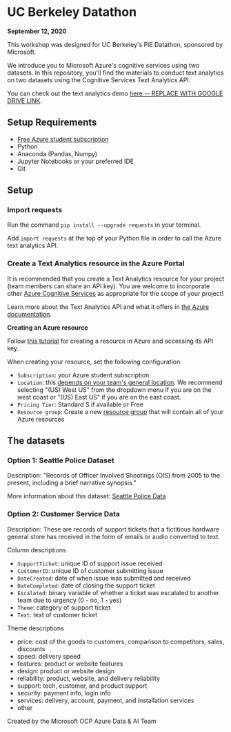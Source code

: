# UC Berkeley Datathon
**September 12, 2020**

This workshop was designed for UC Berkeley's PiE Datathon, sponsored by Microsoft.

We introduce you to Microsoft Azure's cognitive services using two datasets. In this repository, you'll find the materials to conduct text analytics on two datasets using the Cognitive Services Text Analytics API.

You can check out the text analytics demo [here -- REPLACE WITH GOOGLE DRIVE LINK](LINK).

## Setup Requirements
- [Free Azure student subscription](https://azure.microsoft.com/en-us/free/students/)
- Python
- Anaconda (Pandas, Numpy)
- Jupyter Notebooks or your preferred IDE
- Git

## Setup

### Import requests
Run the command `pip install --upgrade requests` in your terminal.

Add `import requests` at the top of your Python file in order to call the Azure text analytics API.

### Create a Text Analytics resource in the Azure Portal
It is recommended that you create a Text Analytics resource for your project (team members can share an API key). You are welcome to incorporate other [Azure Cognitive Services](https://azure.microsoft.com/en-us/services/cognitive-services/?&ef_id=CjwKCAjw19z6BRAYEiwAmo64LVDAg0XDqkMIu9giSdrSMtEj62pCT0xpuv43pOjooX0xCO6kF1_3choC4wYQAvD_BwE:G:s&OCID=AID2100131_SEM_CjwKCAjw19z6BRAYEiwAmo64LVDAg0XDqkMIu9giSdrSMtEj62pCT0xpuv43pOjooX0xCO6kF1_3choC4wYQAvD_BwE:G:s&gclid=CjwKCAjw19z6BRAYEiwAmo64LVDAg0XDqkMIu9giSdrSMtEj62pCT0xpuv43pOjooX0xCO6kF1_3choC4wYQAvD_BwE) as appropriate for the scope of your project!

Learn more about the Text Analytics API and what it offers in [the Azure documentation](https://docs.microsoft.com/en-us/azure/cognitive-services/text-analytics/).

**Creating an Azure resource**

Follow [this tutorial](https://docs.microsoft.com/en-us/azure/cognitive-services/cognitive-services-apis-create-account?tabs=multiservice%2Cwindows) for creating a resource in Azure and accessing its API key.

When creating your resource, set the following configuration:
- `Subscription`: your Azure student subscription
- `Location`: this [depends on your team's general location](https://azure.microsoft.com/en-us/global-infrastructure/geographies/). We recommend selecting "(US) West US" from the dropdown menu if you are on the west coast or "(US) East US" if you are on the east coast. 
- `Pricing Tier`: Standard S if available or Free
- `Resource group`: Create a new [resource group](https://docs.microsoft.com/en-us/azure/azure-resource-manager/management/manage-resource-groups-portal) that will contain all of your Azure resources



## The datasets

### Option 1: Seattle Police Dataset
Description: "Records of Officer Involved Shootings (OIS) from 2005 to the present, including a brief narrative synopsis."

More information about this dataset: [Seattle Police Data](https://data.seattle.gov/Public-Safety/SPD-Officer-Involved-Shooting-OIS-Data/mg5r-efcm)


### Option 2: Customer Service Data
Description: These are records of support tickets that a fictitious hardware general store has received in the form of emails or audio converted to text.

Column descriptions
- `SupportTicket`: unique ID of support issue received
- `CustomerID`: unique ID of customer submitting issue
- `DateCreated`: date of when issue was submitted and received
- `DateCompleted`: date of closing the support ticket
- `Escalated`: binary variable of whether a ticket was escalated to another team due to urgency (0 - no, 1 - yes)
- `Theme`: category of support ticket
- `Text`: text of customer ticket

Theme descriptions
- price: cost of the goods to customers,  comparison to competitors, sales, discounts
- speed: delivery speed
- features: product or website features
- design: product or website design
- reliability: product, website, and delivery reliability
- support: tech, customer, and product support
- security: payment info, login info
- services: delivery, account, payment, and installation services
- other

Created by the Microsoft OCP Azure Data & AI Team